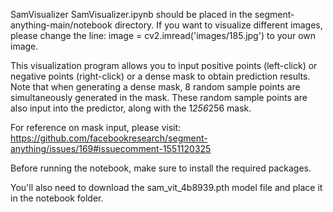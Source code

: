 SamVisualizer
SamVisualizer.ipynb should be placed in the segment-anything-main/notebook directory. If you want to visualize different images, please change the line: image = cv2.imread('images/185.jpg') to your own image.

This visualization program allows you to input positive points (left-click) or negative points (right-click) or a dense mask to obtain prediction results. Note that when generating a dense mask, 8 random sample points are simultaneously generated in the mask. These random sample points are also input into the predictor, along with the 1*256*256 mask.

For reference on mask input, please visit: https://github.com/facebookresearch/segment-anything/issues/169#issuecomment-1551120325

Before running the notebook, make sure to install the required packages.

You'll also need to download the sam_vit_4b8939.pth model file and place it in the notebook folder.
